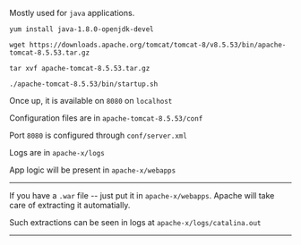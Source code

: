 Mostly used for `java` applications.

```
yum install java-1.8.0-openjdk-devel

wget https://downloads.apache.org/tomcat/tomcat-8/v8.5.53/bin/apache-tomcat-8.5.53.tar.gz

tar xvf apache-tomcat-8.5.53.tar.gz

./apache-tomcat-8.5.53/bin/startup.sh
```

Once up, it is available on `8080` on `localhost`

Configuration files are in `apache-tomcat-8.5.53/conf`

Port `8080` is configured through `conf/server.xml` 

Logs are in `apache-x/logs`

App logic will be present in `apache-x/webapps`

---

If you have a `.war` file -- just put it in `apache-x/webapps`. Apache will take care of extracting it automatially.

Such extractions can be seen in logs at `apache-x/logs/catalina.out`

---

